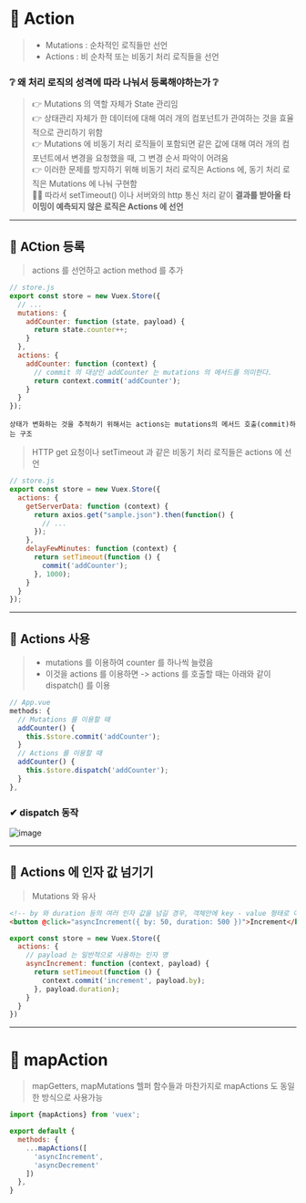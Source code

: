 # 🎐 Action    
> - Mutations : 순차적인 로직들만 선언     
> - Actions : 비 순차적 또는 비동기 처리 로직들을 선언   

### ❔ 왜 처리 로직의 성격에 따라 나눠서 등록해야하는가 ❔     
> 👉 Mutations 의 역할 자체가 State 관리임     
> 👉 상태관리 자체가 한 데이터에 대해 여러 개의 컴포넌트가 관여하는 것을 효율적으로 관리하기 위함    
> 👉 Mutations 에 비동기 처리 로직들이 포함되면 같은 값에 대해 여러 개의 컴포넌트에서 변경을 요청했을 때, 그 변경 순서 파악이 어려움     
> 👉 이러한 문제를 방지하기 위해 비동기 처리 로직은 Actions 에, 동기 처리 로직은 Mutations 에 나눠 구현함     
> 👩‍🦰 따라서 setTimeout() 이나 서버와의 http 통신 처리 같이 __결과를 받아올 타이밍이 예측되지 않은 로직은 Actions 에 선언__     

---   
## 🔹 ACtion 등록     
> actions 를 선언하고 action method 를 추가    
```javascript 
// store.js
export const store = new Vuex.Store({
  // ...
  mutations: {
    addCounter: function (state, payload) {
      return state.counter++;
    }
  },
  actions: {
    addCounter: function (context) {
      // commit 의 대상인 addCounter 는 mutations 의 메서드를 의미한다.
      return context.commit('addCounter');
    }
  }
});
```    
```text
상태가 변화하는 것을 추적하기 위해서는 actions는 mutations의 메서드 호출(commit)하는 구조 
```   

> HTTP get 요청이나 setTimeout 과 같은 비동기 처리 로직들은 actions 에 선언    
```javascript
// store.js
export const store = new Vuex.Store({
  actions: {
    getServerData: function (context) {
      return axios.get("sample.json").then(function() {
        // ...
      });
    },
    delayFewMinutes: function (context) {
      return setTimeout(function () {
        commit('addCounter');
      }, 1000);
    }
  }
});
```   

---   
## 🔹 Actions 사용    
> - mutations 를 이용하여 counter 를 하나씩 늘렸음     
> - 이것을 actions 를 이용하면 -> actions 를 호출할 때는 아래와 같이 dispatch() 를 이용    
```javascript
// App.vue
methods: {
  // Mutations 를 이용할 때
  addCounter() {
    this.$store.commit('addCounter');
  }
  // Actions 를 이용할 때
  addCounter() {
    this.$store.dispatch('addCounter');
  }
},

```   

### ✔ dispatch 동작    
![image](https://user-images.githubusercontent.com/72757829/106277848-15234880-627d-11eb-983a-6afad2c717f8.png)

---    
## 🔹 Actions 에 인자 값 넘기기    
> Mutations 와 유사     
```html
<!-- by 와 duration 등의 여러 인자 값을 넘길 경우, 객체안에 key - value 형태로 여러 값을 넘길 수 있다 -->
<button @click="asyncIncrement({ by: 50, duration: 500 })">Increment</button>
```   
```javascript
export const store = new Vuex.Store({
  actions: {
    // payload 는 일반적으로 사용하는 인자 명
    asyncIncrement: function (context, payload) {
      return setTimeout(function () {
        context.commit('increment', payload.by);
      }, payload.duration);
    }
  }
})
```   

---   

# 🎐 mapAction   
> mapGetters, mapMutations 헬퍼 함수들과 마찬가지로 mapActions 도 동일한 방식으로 사용가능   
```javascript
import {mapActions} from 'vuex';

export default {
  methods: {
    ...mapActions([
      'asyncIncrement',
      'asyncDecrement'
    ])
  },
}

```   



